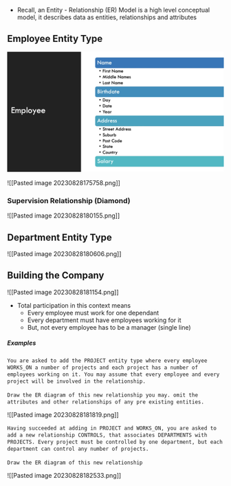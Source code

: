 - Recall, an Entity - Relationship (ER) Model is a high level conceptual model, it describes data as entities, relationships and attributes
## Employee Entity Type

![](Images/Pasted%20image%2020230828174854.png)


![[Pasted image 20230828175758.png]]

### Supervision Relationship (Diamond)
![[Pasted image 20230828180155.png]]
## Department Entity Type

![[Pasted image 20230828180606.png]]

## Building the Company

![[Pasted image 20230828181154.png]]

- Total participation in this context means
	- Every employee must work for one dependant
	- Every department must have employees working for it
	- But, not every employee has to be a manager (single line)


##### Examples

```
You are asked to add the PROJECT entity type where every employee WORKS_ON a number of projects and each project has a number of employees working on it. You may assume that every employee and every project will be involved in the relationship. 

Draw the ER diagram of this new relationship you may. omit the attributes and other relationships of any pre existing entities.
```

![[Pasted image 20230828181819.png]]

```
Having succeeded at adding in PROJECT and WORKS_ON, you are asked to add a new relationship CONTROLS, that associates DEPARTMENTS with PROJECTS. Every project must be controlled by one department, but each department can control any number of projects. 

Draw the ER diagram of this new relationship
```

![[Pasted image 20230828182533.png]]